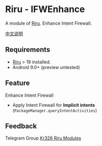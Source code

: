 # Riru - IFWEnhance

A module of [Riru](https://github.com/RikkaApps/Riru). Enhance Intent Firewall.

[中文说明](https://github.com/Magisk-Modules-Repo/riru_ifw_enhance/blob/master/README_zh.md)

## Requirements

* [Riru](https://github.com/RikkaApps/Riru) > 19 installed.
* Android 9.0+ (preview untested)



## Feature

Enhance Intent Firewall

* Apply Intent Firewall for **Implicit intents** (`PackageManager.queryIntentActivities`)



## Feedback

Telegram Group [Kr328 Riru Modules](https://t.me/kr328_riru_modules)
